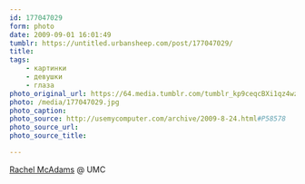 ```yaml
---
id: 177047029
form: photo
date: 2009-09-01 16:01:49
tumblr: https://untitled.urbansheep.com/post/177047029/
title:
tags:
    - картинки
    - девушки
    - глаза
photo_original_url: https://64.media.tumblr.com/tumblr_kp9ceqcBXi1qz4wzio1_1280.jpg
photo: /media/177047029.jpg
photo_caption:
photo_source: http://usemycomputer.com/archive/2009-8-24.html#P58578
photo_source_url:
photo_source_title:

---
```


<p><a href="http://usemycomputer.com/archive/2009-8-24.html#P58578">Rachel McAdams</a> @ UMC</p>
